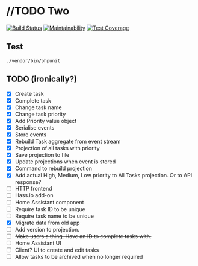 //TODO Two
==========

[![Build Status](https://travis-ci.org/jjok/todo-two.svg?branch=master)](https://travis-ci.org/jjok/todo-two)
[![Maintainability](https://api.codeclimate.com/v1/badges/4f47d670a91db790d1f6/maintainability)](https://codeclimate.com/github/jjok/todo-two/maintainability)
[![Test Coverage](https://api.codeclimate.com/v1/badges/4f47d670a91db790d1f6/test_coverage)](https://codeclimate.com/github/jjok/todo-two/test_coverage)


Test
----

    ./vendor/bin/phpunit


TODO (ironically?)
------------------

* [X] Create task
* [X] Complete task
* [X] Change task name
* [X] Change task priority
* [X] Add Priority value object
* [X] Serialise events
* [X] Store events
* [X] Rebuild Task aggregate from event stream
* [X] Projection of all tasks with priority
* [X] Save projection to file
* [X] Update projections when event is stored
* [X] Command to rebuild projection
* [X] Add actual High, Medium, Low priority to All Tasks projection. Or to API response?
* [ ] HTTP frontend
* [ ] Hass.io add-on
* [ ] Home Assistant component
* [ ] Require task ID to be unique
* [ ] Require task name to be unique
* [X] Migrate data from old app
* [ ] Add version to projection.
* [ ] ~~Make users a thing. Have an ID to complete tasks with.~~
* [ ] Home Assistant UI
* [ ] Client? UI to create and edit tasks
* [ ] Allow tasks to be archived when no longer required
